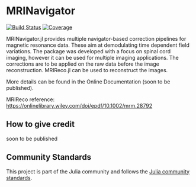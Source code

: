# MRINavigator

[![Build Status](https://github.com/Laura2305/MRINavigator.jl/actions/workflows/CI.yml/badge.svg?branch=main)](https://github.com/Laura2305/MRINavigator.jl/actions/workflows/CI.yml?query=branch%3Amain)
[![Coverage](https://codecov.io/gh/Laura2305/MRINavigator.jl/branch/main/graph/badge.svg)](https://codecov.io/gh/Laura2305/MRINavigator.jl)

MRINavigator.jl provides multiple navigator-based correction pipelines for magnetic resonance data. These aim at demodulating time dependent field variations. The package was developed with a focus on spinal cord imaging, however it can be used for multiple imaging applications. 
The corrections are to be applied on the raw data before the image reconstruction. MRIReco.jl can be used to reconstruct the images.

More details can be found in the Online Documentation (soon to be published).

MRIReco reference: https://onlinelibrary.wiley.com/doi/epdf/10.1002/mrm.28792

## How to give credit

soon to be published


## Community Standards

This project is part of the Julia community and follows the [Julia community standards](https://julialang.org/community/standards/). 